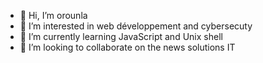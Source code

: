 - 👋 Hi, I’m orounla
- 👀 I’m interested in web développement and cybersecuty
- 🌱 I’m currently learning JavaScript and Unix shell
- 💞️ I’m looking to collaborate on the news solutions IT


<!---
orounla54/orounla54 is a ✨ special ✨ repository because its `README.md` (this file) appears on your GitHub profile.
You can click the Preview link to take a look at your changes.
--->
